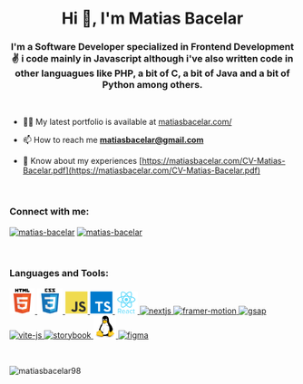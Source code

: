 <h1 align="center">Hi 👋, I'm Matias Bacelar</h1>
<h3 align="center">I'm a Software Developer specialized in Frontend Development ✌ i code mainly in Javascript although i've also written code in other languagues like PHP, a bit of C, a bit of Java and a bit of Python among others.</h3>

&nbsp;

- 👨‍💻 My latest portfolio is available at [matiasbacelar.com/](https://matiasbacelar.com/)

- 📫 How to reach me **matiasbacelar@gmail.com**

- 📄 Know about my experiences [https://matiasbacelar.com/CV-Matias-Bacelar.pdf](https://matiasbacelar.com/CV-Matias-Bacelar.pdf)

&nbsp;

<h3 align="left">Connect with me:</h3>
<p align="left">
<a href="https://linkedin.com/in/matias-bacelar" target="blank"><img align="center" src="https://raw.githubusercontent.com/rahuldkjain/github-profile-readme-generator/master/src/images/icons/Social/linked-in-alt.svg" alt="matias-bacelar" height="30" width="40" /></a>
<a href="mailto:matiasbacelar@gmail.com" target="blank"><img align="center" src="https://imgs.search.brave.com/8fYAauKuq8SXuo-255zjUeSLcXN4pJuwLXAnj7BK0cM/rs:fit:860:0:0:0/g:ce/aHR0cHM6Ly9tYWls/bWV0ZW9yLmNvbS9s/b2dvcy9hc3NldHMv/UE5HL0dtYWlsX0xv/Z29fMTI4cHgucG5n" alt="matias-bacelar" height="28" width="35" /></a>
</p>

&nbsp;

<h3 align="left">Languages and Tools:</h3>
<p align="left">
  <a href="https://www.w3.org/html/" target="_blank" rel="noreferrer">
    <img
      src="https://raw.githubusercontent.com/devicons/devicon/master/icons/html5/html5-original-wordmark.svg"
      alt="html5"
      width="45"
      height="45"
    />
  </a>
  <a href="https://www.w3schools.com/css/" target="_blank" rel="noreferrer">
    <img
      src="https://raw.githubusercontent.com/devicons/devicon/master/icons/css3/css3-original-wordmark.svg"
      alt="css3"
      width="45"
      height="45"
    />
  </a>
    <a
    href="https://developer.mozilla.org/en-US/docs/Web/JavaScript"
    target="_blank"
    rel="noreferrer"
  >
    <img
      src="https://raw.githubusercontent.com/devicons/devicon/master/icons/javascript/javascript-original.svg"
      alt="javascript"
      width="40"
      height="40"
    />
  </a>
    <a href="https://www.typescriptlang.org/" target="_blank" rel="noreferrer">
    <img
      src="https://raw.githubusercontent.com/devicons/devicon/master/icons/typescript/typescript-original.svg"
      alt="typescript"
      width="40"
      height="40"
    />
  </a>
    <a href="https://reactjs.org/" target="_blank" rel="noreferrer">
    <img
      src="https://raw.githubusercontent.com/devicons/devicon/master/icons/react/react-original-wordmark.svg"
      alt="react"
      width="40"
      height="40"
    />
  </a>
    <a href="https://nextjs.org/" target="_blank" rel="noreferrer">
    <img
      src="https://www.svgrepo.com/show/368858/nextjs.svg"
      alt="nextjs"
      width="40"
      height="40"
    />
  </a>
    <a href="https://www.framer.com/motion/" target="_blank" rel="noreferrer">
    <img
      src="https://tsh.io/wp-content/uploads/2023/07/framer-motion-logo-1.png"
      alt="framer-motion"
      width="60"
      height="40" />
  </a>
    <a href="https://greensock.com/gsap/" target="_blank" rel="noreferrer">
    <img
      src="https://gsap.com/community/uploads/monthly_2020_03/tweenmax.png.cf27916e926fbb328ff214f66b4c8429.png"
      alt="gsap"
      width="40"
      height="40" />
  </a>
  <a href="https://vitejs.dev/" target="_blank" rel="noreferrer">
    <img
      src="https://seeklogo.com/images/V/vite-logo-BFD4283991-seeklogo.com.png"
      alt="vite-js"
      width="40"
      height="40" />
  </a>
  <a href="https://storybook.js.org/" target="_blank" rel="noreferrer"
    ><img
      src="https://user-images.githubusercontent.com/18430599/38112659-491f9112-3368-11e8-8b65-1725f19a61fa.png"
      alt="storybook"
      width="50"
      height="50" />
  </a>
  <a href="https://www.linux.org/" target="_blank" rel="noreferrer">
    <img
      src="https://raw.githubusercontent.com/devicons/devicon/master/icons/linux/linux-original.svg"
      alt="linux"
      width="40"
      height="40"
    />
  </a>
    <a href="https://www.figma.com/" target="_blank" rel="noreferrer">
    <img
      src="https://www.vectorlogo.zone/logos/figma/figma-icon.svg"
      alt="figma"
      width="40"
      height="40"
    />
  </a>
</p>

</p>


&nbsp;


<p><img align="center" src="https://github-readme-stats.vercel.app/api/top-langs?username=matiasbacelar98&show_icons=true&locale=en&layout=compact" alt="matiasbacelar98" /></p>
